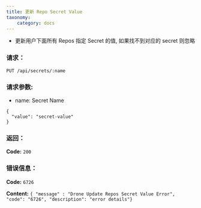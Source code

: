 ```yaml
---
title: 更新 Repo Secret Value
taxonomy:
    category: docs
---
```


- 更新用户下面所有 Repos 指定 Secret 的值, 如果找不到对应的 secret 则忽略

### 请求：

    PUT /api/secrets/:name

### 请求参数:

- name: Secret Name

```
{
  "value": "secret-value"
}
```

### 返回：

**Code:** `200`

### 错误信息：

**Code:** `6726`

**Content:** `{ "message" : "Drone Update Repos Secret Value Error", "code": "6726", "description": "error details"}`
